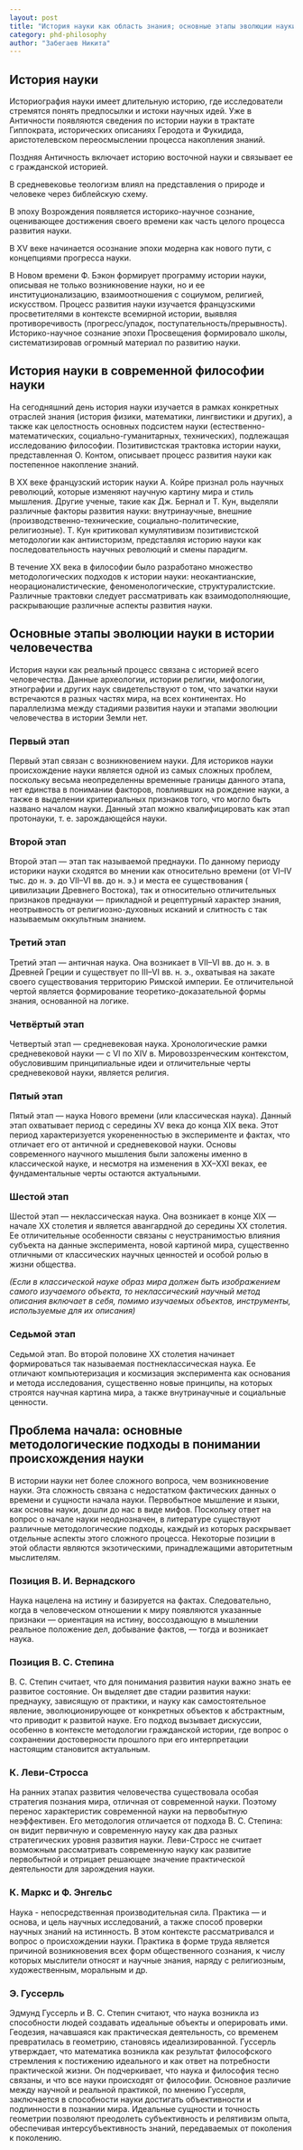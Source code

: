 ```yaml
---
layout: post
title: "История науки как область знания; основные этапы эволюции науки в истории человечества. Проблема начала: основные методологические подходы в понимании происхождения науки"
category: phd-philosophy
author: "Забегаев Никита"
---
```


## История науки
Историография науки имеет длительную историю, где исследователи стремятся понять предпосылки и истоки научных идей. Уже в Античности появляются сведения по истории науки в трактате Гиппократа, исторических описаниях Геродота и Фукидида, аристотелевском переосмыслении процесса накопления знаний.

Поздняя Античность включает историю восточной науки и связывает ее с гражданской историей.

В средневековье теологизм влиял на представления о природе и человеке через библейскую схему.

В эпоху Возрождения появляется историко-научное сознание, оценивающее достижения своего времени как часть целого процесса развития науки.

В XV веке начинается осознание эпохи модерна как нового пути, с концепциями прогресса науки.

В Новом времени Ф. Бэкон формирует программу истории науки, описывая не только возникновение науки, но и ее институционализацию, взаимоотношения с социумом, религией, искусством. Процесс развития науки изучается французскими просветителями в контексте всемирной истории, выявляя противоречивость (прогресс/упадок, поступательность/прерывность). Историко-научное сознание эпохи Просвещения формировало школы, систематизировав огромный материал по развитию науки.

## История науки в современной философии науки
На сегодняшний день история науки изучается в рамках конкретных отраслей знания (история физики, математики, лингвистики и других), а также как целостность основных подсистем науки (естественно-математических, социально-гуманитарных, технических), подлежащая исследованию философии. Позитивистская трактовка истории науки, представленная О. Контом, описывает процесс развития науки как постепенное накопление знаний.

В XX веке французский историк науки А. Койре признал роль научных революций, которые изменяют научную картину мира и стиль мышления. Другие ученые, такие как Дж. Бернал и Т. Кун, выделяли различные факторы развития науки: внутринаучные, внешние (производственно-технические, социально-политические, религиозные). Т. Кун критиковал кумулятивизм позитивистской методологии как антиисторизм, представляя историю науки как последовательность научных революций и смены парадигм.

В течение XX века в философии было разработано множество методологических подходов к истории науки: неокантианские, неорационалистические, феноменологические, структуралистские. Различные трактовки следует рассматривать как взаимодополняющие, раскрывающие различные аспекты развития науки.

## Основные этапы эволюции науки в истории человечества
История науки как реальный процесс связана с историей всего человечества. Данные археологии, истории религии, мифологии, этнографии и других наук свидетельствуют о том, что зачатки науки встречаются в разных частях мира, на всех континентах. Но параллелизма между стадиями развития науки и этапами эволюции человечества в истории Земли нет.

### Первый этап
Первый этап связан с возникновением науки. Для историков науки происхождение науки является одной из самых сложных проблем, поскольку весьма неопределенны временные границы данного этапа, нет единства в понимании факторов, повлиявших на рождение науки, а также в выделении критериальных признаков того, что могло быть названо началом науки. Данный этап можно квалифицировать как этап протонауки, т. е. зарождающейся науки.

### Второй этап
Второй этап — этап так называемой преднауки. По данному периоду историки науки сходятся во мнении как относительно времени (от VI–IV тыс. до н. э. до VII–VI вв. до н. э.) и места ее существования ( цивилизации Древнего Востока), так и относительно отличительных признаков преднауки — прикладной и рецептурный характер знания, неотрывность от религиозно-духовных исканий и слитность с так называемым оккультным знанием.

### Третий этап
Третий этап — античная наука. Она возникает в VII–VI вв. до н. э. в Древней Греции и существует по III–VI вв. н. э., охватывая на закате своего существования территорию Римской империи. Ее отличительной чертой является формирование теоретико-доказательной формы знания, основанной на логике.

### Четвёртый этап
Четвертый этап — средневековая наука. Хронологические рамки средневековой науки — с VI по XIV в. Мировоззренческим контекстом, обусловившим принципиальные идеи и отличительные черты средневековой науки, является религия.

### Пятый этап
Пятый этап — наука Нового времени (или классическая наука). Данный этап охватывает период с середины XV века до конца XIX века. Этот период характеризуется укорененностью в эксперименте и фактах, что отличает его от античной и средневековой науки. Основы современного научного мышления были заложены именно в классической науке, и несмотря на изменения в ХХ–XXI веках, ее фундаментальные черты остаются актуальными.

### Шестой этап
Шестой этап — неклассическая наука. Она возникает в конце ХIХ — начале ХХ столетия и является авангардной до середины ХХ столетия. Ее отличительные особенности связаны с неустранимостью влияния субъекта на данные эксперимента, новой картиной мира, существенно отличными от классических научных ценностей и особой ролью в жизни общества.

*(Если в классической науке образ мира должен быть изображением самого изучаемого объекта, то неклассический научный метод описания включает в себя, помимо изучаемых объектов, инструменты, используемые для их описания)*

### Седьмой этап
Седьмой этап. Во второй половине ХХ столетия начинает формироваться так называемая постнеклассическая наука. Ее отличают компьютеризация и космизация эксперимента как основания и метода исследования, существенно новые принципы, на которых строятся научная картина мира, а также внутринаучные и социальные ценности.

## Проблема начала: основные методологические подходы в понимании происхождения науки
В истории науки нет более сложного вопроса, чем возникновение науки. Эта сложность связана с недостатком фактических данных о времени и сущности начала науки. Первобытное мышление и языки, как основы науки, дошли до нас в виде мифов. Поскольку ответ на вопрос о начале науки неоднозначен, в литературе существуют различные методологические подходы, каждый из которых раскрывает отдельные аспекты этого сложного процесса. Некоторые позиции в этой области являются экзотическими, принадлежащими авторитетным мыслителям.

### Позиция В. И. Вернадского
Наука нацелена на истину и базируется на фактах. Следовательно, когда в человеческом отношении к миру появляются указанные признаки — ориентация на истину, воссоздающую в мышлении реальное положение дел, добывание фактов, — тогда и возникает наука.

### Позиция В. С. Степина
В. С. Степин считает, что для понимания развития науки важно знать ее развитое состояние. Он выделяет две стадии развития науки: преднауку, зависящую от практики, и науку как самостоятельное явление, эволюционирующее от конкретных объектов к абстрактным, что приводит к развитой науке. Его подход вызывает дискуссии, особенно в контексте методологии гражданской истории, где вопрос о сохранении достоверности прошлого при его интерпретации настоящим становится актуальным.

### К. Леви-Стросса
На ранних этапах развития человечества существовала особая стратегия познания мира, отличная от современной науки. Поэтому перенос характеристик современной науки на первобытную неэффективен. 
Его методология отличается от подхода В. С. Степина: он видит первичную и современную науку как два разных стратегических уровня развития науки. Леви-Стросс не считает возможным рассматривать современную науку как развитие первобытной и отрицает решающее значение практической деятельности для зарождения науки.

### К. Маркс и Ф. Энгельс
Наука - непосредственная производительная сила. Практика — и основа, и цель научных исследований, а также способ проверки научных знаний на истинность. В этом контексте рассматривался и вопрос о происхождении науки. Практика в форме труда является причиной возникновения всех форм общественного сознания, к числу которых мыслители относят и научные знания, наряду с религиозным, художественным, моральным и др.

### Э. Гуссерль
Эдмунд Гуссерль и В. С. Степин считают, что наука возникла из способности людей создавать идеальные объекты и оперировать ими. Геодезия, начавшаяся как практическая деятельность, со временем превратилась в геометрию, становясь идеализированной. Гуссерль утверждает, что математика возникла как результат философского стремления к постижению идеального и как ответ на потребности практической жизни. Он подчеркивает, что наука и философия тесно связаны, и что все науки происходят от философии. Основное различие между научной и реальной практикой, по мнению Гуссерля, заключается в способности науки достигать объективности и подлинности в познании мира. Идеальные сущности и точность геометрии позволяют преодолеть субъективность и релятивизм опыта, обеспечивая интерсубъективность знаний, передаваемых от поколения к поколению.
